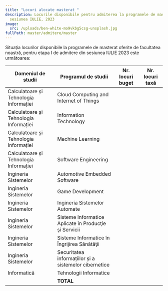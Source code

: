 ```yaml
---
title: "Locuri alocate masterat "
description: Locurile disponibile pentru admiterea la programele de masterat,
  sesiunea IULIE, 2023
image:
  src: /uploads/ben-white-mo9vkbg5csg-unsplash.jpg
fullPath: master/admitere/master
---
```

Situația locurilor disponibile la programele de masterat oferite de facultatea noastră, pentru etapa I de admitere din sesiunea IULIE 2023 este următoarea:

| **Domeniul de studii**                 | **Programul de studii**                               | **Nr. locuri buget** | **Nr. locuri taxă** |
| -------------------------------------- | ----------------------------------------------------- | -------------------- | ------------------- |
| Calculatoare și Tehnologia Informației | Cloud Computing and Internet of Things                |                      |                     |
| Calculatoare și Tehnologia Informației | Information Technology                                |                      |                     |
| Calculatoare și Tehnologia Informației | Machine Learning                                      |                      |                     |
| Calculatoare și Tehnologia Informației | Software Engineering                                  |                      |                     |
| Ingineria Sistemelor                   | Automotive Embedded Software                          |                      |                     |
| Ingineria Sistemelor                   | Game Development                                      |                      |                     |
| Ingineria Sistemelor                   | Ingineria Sistemelor Automate                         |                      |                     |
| Ingineria Sistemelor                   | Sisteme Informatice Aplicate în Producţie şi Servicii |                      |                     |
| Ingineria Sistemelor                   | Sisteme Informatice în Îngrijirea Sănătăţii           |                      |                     |
| Ingineria Sistemelor                   | Securitatea informațiilor și a sistemelor cibernetice |                      |                     |
| Informatică                            | Tehnologii Informatice                                |                      |                     |
|                                        | **TOTAL**                                             |                      |                     |